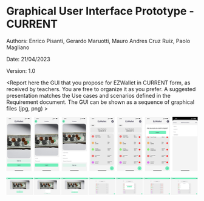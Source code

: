 # Graphical User Interface Prototype - CURRENT

Authors: Enrico Pisanti, Gerardo Maruotti, Mauro Andres Cruz Ruiz, Paolo Magliano

Date: 21/04/2023

Version: 1.0

\<Report here the GUI that you propose for EZWallet in CURRENT form, as received by teachers. You are free to organize it as you prefer. A suggested presentation matches the Use cases and scenarios defined in the Requirement document. The GUI can be shown as a sequence of graphical files (jpg, png) >

![MobileGUIv1](./code/images/mobileguiv1.png)

![DesktopGUIv1](./code/images/desktopguiv1.png)
